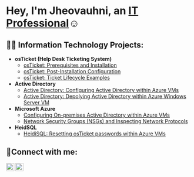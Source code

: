 <h1>Hey, I'm Jheovauhni, an <a href="https://www.linkedin.com/in/jheovauhni-thompson-03b094346/">IT Professional</a>☺</h1>

<h2>👨‍💻 Information Technology Projects:</h2>

- <b>osTicket (Help Desk Ticketing System)</b>
  - [osTicket: Prerequisites and Installation](https://github.com/JheovauhniThompson1/osTicket-prereqs)
  - [osTicket: Post-Installation Configuration](https://github.com/JheovauhniThompson1/post-install-config)
  - [osTicket: Ticket Lifecycle Examples](https://github.com/JheovauhniThompson1/ticket-lifecycle)
- <b>Active Directory</b>
  - [Active Directory: Configuring Active Directory within Azure VMs](https://github.com/JheovauhniThompson1/AD-config)
  - [Active Directory: Depolying Active Directory within Azure Windows Server VM](https://github.com/JheovauhniThompson1/AD-deloyment)
- <b>Microsoft Azure</b>
  - [Configuring On-premises Active Directory within Azure VMs](https://github.com/joshmadakorcc/configure-ad)
  - [Network Security Groups (NSGs) and Inspecting Network Protocols](https://github.com/joshmadakorcc/azure-network-protocols)
- <b>HeidSQL</b>
  - [HeidiSQL: Resetting osTicket passwords within Azure VMs](https://github.com/JheovauhniThompson1/mysql-config)

<h2>🤳Connect with me:</h2>

[<img align="left" alt="Josh | LinkedIn" width="22px" src="https://cdn.jsdelivr.net/npm/simple-icons@v3/icons/linkedin.svg" />][linkedin]
[<img align="left" alt="Josh | Instagram" width="22px" src="https://cdn.jsdelivr.net/npm/simple-icons@v3/icons/instagram.svg" />][instagram]

[instagram]: https://www.instagram.com/Josh
[linkedin]: https://www.linkedin.com/in/jheovauhni-thompson-03b094346/
